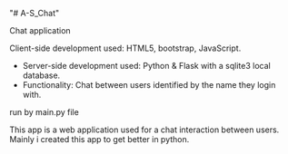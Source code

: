 "# A-S_Chat" 

Chat application


Client-side development used: HTML5, bootstrap, JavaScript.
- Server-side development used: Python & Flask with a sqlite3 local database.
- Functionality: Chat between users identified by the name they login with.


run by main.py file

This app is a web application used for a chat interaction between users.
Mainly i created this app to get better in python.
